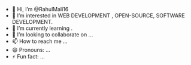 - 👋 Hi, I’m @RahulMali16
- 👀 I’m interested in  WEB DEVELOPMENT , OPEN-SOURCE, SOFTWARE DEVELOPMENT.
- 🌱 I’m currently learning .
- 💞️ I’m looking to collaborate on ...
- 📫 How to reach me ...
- 😄 Pronouns: ...
- ⚡ Fun fact: ...

<!---
RahulMali16/RahulMali16 is a ✨ special ✨ repository because its `README.md` (this file) appears on your GitHub profile.
You can click the Preview link to take a look at your changes.
--->
